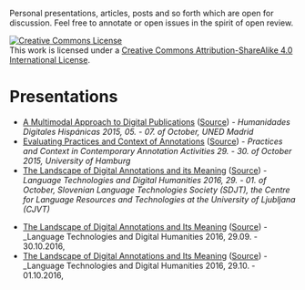 Personal presentations, articles, posts and so forth which are open for discussion. Feel free to annotate or open issues in the spirit of open review.

<a rel="license" href="http://creativecommons.org/licenses/by-sa/4.0/"><img alt="Creative Commons License" style="border-width:0" src="https://i.creativecommons.org/l/by-sa/4.0/88x31.png" /></a><br />This work is licensed under a <a rel="license" href="http://creativecommons.org/licenses/by-sa/4.0/">Creative Commons Attribution-ShareAlike 4.0 International License</a>.

# Presentations

- [A Multimodal Approach to Digital
  Publications](http://nowalkowski.de/slides/hdh2015/)
  ([Source](presentations/hdh2015.md)) - *Humanidades Digitales Hispánicas
  2015, 05. - 07. of October, UNED Madrid*
- [Evaluating Practices and Context of
  Annotations](http://nowalkowski.de/slides/ws-anno-ii/)
  ([Source](presentations/context_and_practices_of_annotations.md)) -
  *Practices and Context in Contemporary Annotation Activities 29. - 30. of
  October 2015, University of Hamburg*
- [The Landscape of Digital Annotations and its
  Meaning](http://nowalkowski.de/slides/ltdh2016/)
  ([Source](presentations/LTDH2016/index.html)) - _Language Technologies and
  Digital Humanities 2016, 29. - 01. of October, Slovenian Language
  Technologies Society (SDJT), the Centre for Language Resources and
  Technologies at the University of Ljubljana (CJVT)_ 

<!-- Wissensspeicherpräsentation -->
- [The Landscape of Digital Annotations and Its Meaning](http://nowalkowski.de/slides/testprojekt/) ([Source](presentations/testprojekt/index.html)) - _Language Technologies and Digital Humanities 2016, 29.09. - 30.10.2016, 
- [The Landscape of Digital Annotations and Its Meaning](http://nowalkowski.de/slides/ltdh2016/) ([Source](presentations/ltdh2016/index.html)) - _Language Technologies and Digital Humanities 2016, 29.10. - 01.10.2016, 
